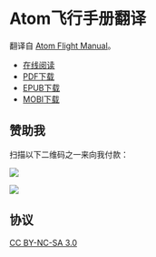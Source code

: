 # Atom飞行手册翻译 #

翻译自 [Atom Flight Manual](https://atom.io/docs)。

+ [在线阅读](http://wizardforcel.gitbooks.io/atom-flight-manual-zh-cn/content/)
+ [PDF下载](https://www.gitbook.com/download/pdf/book/wizardforcel/atom-flight-manual-zh-cn)
+ [EPUB下载](https://www.gitbook.com/download/epub/book/wizardforcel/atom-flight-manual-zh-cn)
+ [MOBI下载](https://www.gitbook.com/download/mobi/book/wizardforcel/atom-flight-manual-zh-cn)

## 赞助我 ##

扫描以下二维码之一来向我付款：

![](http://7u2hdm.com1.z0.glb.clouddn.com/qr_alipay.png)

![](http://7u2hdm.com1.z0.glb.clouddn.com/qr_wechat.png)

## 协议 ##

[CC BY-NC-SA 3.0](http://creativecommons.org/licenses/by-nc-sa/3.0/cn/)
